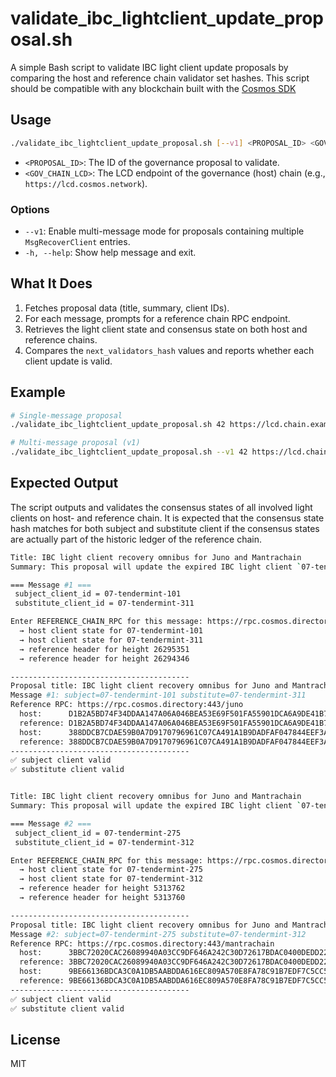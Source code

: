 # validate_ibc_lightclient_update_proposal.sh

A simple Bash script to validate IBC light client update proposals by comparing the host and reference chain validator set hashes. This script should be compatible with any blockchain built with the [Cosmos SDK](https://github.com/cosmos/cosmos-sdk) 

## Usage

```bash
./validate_ibc_lightclient_update_proposal.sh [--v1] <PROPOSAL_ID> <GOV_CHAIN_LCD>
```

- `<PROPOSAL_ID>`: The ID of the governance proposal to validate.
- `<GOV_CHAIN_LCD>`: The LCD endpoint of the governance (host) chain (e.g., `https://lcd.cosmos.network`).

### Options

- `--v1`: Enable multi-message mode for proposals containing multiple `MsgRecoverClient` entries.  
- `-h, --help`: Show help message and exit.

## What It Does

1. Fetches proposal data (title, summary, client IDs).  
2. For each message, prompts for a reference chain RPC endpoint.  
3. Retrieves the light client state and consensus state on both host and reference chains.  
4. Compares the `next_validators_hash` values and reports whether each client update is valid.

## Example

```bash
# Single-message proposal
./validate_ibc_lightclient_update_proposal.sh 42 https://lcd.chain.example.com
```

```bash
# Multi-message proposal (v1)
./validate_ibc_lightclient_update_proposal.sh --v1 42 https://lcd.chain.example.com
```

## Expected Output

The script outputs and validates the consensus states of all involved light clients on host- and reference chain. It is expected that the consensus state hash matches for both subject and substitute client if the consensus states are actually part of the historic ledger of the reference chain.
```bash
Title: IBC light client recovery omnibus for Juno and Mantrachain
Summary: This proposal will update the expired IBC light client `07-tendermint-101` for `juno-1` with the state of client `07-tendermint-311`, and the expired client `07-tendermint-275` for `mantra-1` with the state of client `07-tendermint-312`.

=== Message #1 ===
 subject_client_id = 07-tendermint-101
 substitute_client_id = 07-tendermint-311

Enter REFERENCE_CHAIN_RPC for this message: https://rpc.cosmos.directory:443/juno
  → host client state for 07-tendermint-101
  → host client state for 07-tendermint-311
  → reference header for height 26295351
  → reference header for height 26294346

----------------------------------------
Proposal title: IBC light client recovery omnibus for Juno and Mantrachain
Message #1: subject=07-tendermint-101 substitute=07-tendermint-311
Reference RPC: https://rpc.cosmos.directory:443/juno
  host:      D1B2A5BD74F34DDAA147A06A046BEA53E69F501FA55901DCA6A9DE41B7ADDA12
  reference: D1B2A5BD74F34DDAA147A06A046BEA53E69F501FA55901DCA6A9DE41B7ADDA12
  host:      388DDCB7CDAE59B0A7D9170796961C07CA491A1B9DADFAF047844EEF3A555D14
  reference: 388DDCB7CDAE59B0A7D9170796961C07CA491A1B9DADFAF047844EEF3A555D14
----------------------------------------
✅ subject client valid
✅ substitute client valid


Title: IBC light client recovery omnibus for Juno and Mantrachain
Summary: This proposal will update the expired IBC light client `07-tendermint-101` for `juno-1` with the state of client `07-tendermint-311`, and the expired client `07-tendermint-275` for `mantra-1` with the state of client `07-tendermint-312`.

=== Message #2 ===
 subject_client_id = 07-tendermint-275
 substitute_client_id = 07-tendermint-312

Enter REFERENCE_CHAIN_RPC for this message: https://rpc.cosmos.directory:443/mantrachain
  → host client state for 07-tendermint-275
  → host client state for 07-tendermint-312
  → reference header for height 5313762
  → reference header for height 5313760

----------------------------------------
Proposal title: IBC light client recovery omnibus for Juno and Mantrachain
Message #2: subject=07-tendermint-275 substitute=07-tendermint-312
Reference RPC: https://rpc.cosmos.directory:443/mantrachain
  host:      3BBC72020CAC26089940A03CC9DF646A242C30D72617BDAC0400DEDD227897F4
  reference: 3BBC72020CAC26089940A03CC9DF646A242C30D72617BDAC0400DEDD227897F4
  host:      9BE66136BDCA3C0A1DB5AABDDA616EC809A570E8FA78C91B7EDF7C5CC5024B79
  reference: 9BE66136BDCA3C0A1DB5AABDDA616EC809A570E8FA78C91B7EDF7C5CC5024B79
----------------------------------------
✅ subject client valid
✅ substitute client valid
```

## License

MIT
